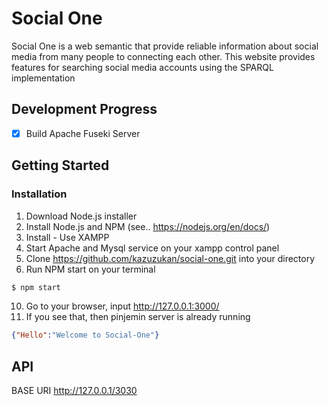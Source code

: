 # Social One
Social One is a web semantic that provide reliable information about social media from many people to connecting each other. This website provides features for searching social media accounts using the SPARQL implementation

## Development Progress
- [x] Build Apache Fuseki Server

## Getting Started
### Installation
1. Download Node.js installer
2. Install Node.js and NPM (see.. https://nodejs.org/en/docs/)
3. Install - Use XAMPP
4. Start Apache and Mysql service on your xampp control panel
5. Clone https://github.com/kazuzukan/social-one.git into your directory
6. Run NPM start on your terminal

```bash
$ npm start
```
10. Go to your browser, input http://127.0.0.1:3000/
11. If you see that, then pinjemin server is already running
```json
{"Hello":"Welcome to Social-One"}
```

## API
BASE URI http://127.0.0.1/3030
